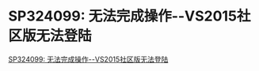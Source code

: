 # SP324099: 无法完成操作--VS2015社区版无法登陆
[SP324099: 无法完成操作--VS2015社区版无法登陆](https://aiwithcloud.com/2022/02/01/sp324099-%e6%97%a0%e6%b3%95%e5%ae%8c%e6%88%90%e6%93%8d%e4%bd%9c-vs2015%e7%a4%be%e5%8c%ba%e7%89%88%e6%97%a0%e6%b3%95%e7%99%bb%e9%99%86/)